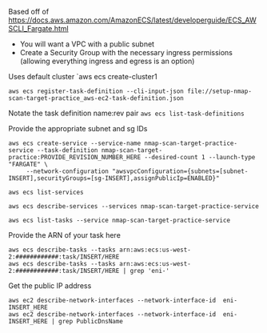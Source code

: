 Based off of https://docs.aws.amazon.com/AmazonECS/latest/developerguide/ECS_AWSCLI_Fargate.html

* You will want a VPC with a public subnet
* Create a Security Group with the necessary ingress permissions (allowing everything ingress and egress is an option)


Uses default cluster
`aws ecs create-cluster1


`aws ecs register-task-definition --cli-input-json file://setup-nmap-scan-target-practice_aws-ec2-task-definition.json`


Notate the task definition name:rev pair
`aws ecs list-task-definitions`


Provide the appropriate subnet and sg IDs
```
aws ecs create-service --service-name nmap-scan-target-practice-service --task-definition nmap-scan-target-practice:PROVIDE_REVISION_NUMBER_HERE --desired-count 1 --launch-type "FARGATE" \
     --network-configuration "awsvpcConfiguration={subnets=[subnet-INSERT],securityGroups=[sg-INSERT],assignPublicIp=ENABLED}"

aws ecs list-services

aws ecs describe-services --services nmap-scan-target-practice-service

aws ecs list-tasks --service nmap-scan-target-practice-service
```

Provide the ARN of your task here
```
aws ecs describe-tasks --tasks arn:aws:ecs:us-west-2:############:task/INSERT/HERE
aws ecs describe-tasks --tasks arn:aws:ecs:us-west-2:############:task/INSERT/HERE | grep 'eni-'
```

Get the public IP address
```
aws ec2 describe-network-interfaces --network-interface-id  eni-INSERT_HERE
aws ec2 describe-network-interfaces --network-interface-id  eni-INSERT_HERE | grep PublicDnsName
```
